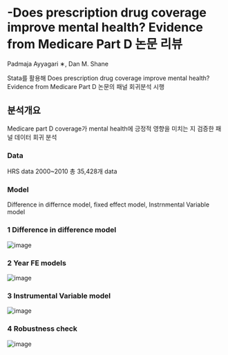 # -Does prescription drug coverage improve mental health? Evidence from Medicare Part D 논문 리뷰
Padmaja Ayyagari ∗, Dan M. Shane

Stata를 활용해 Does prescription drug coverage improve mental health? Evidence from Medicare Part D 논문의 패널 회귀분석 시행


## 분석개요
Medicare part D coverage가 mental health에 긍정적 영향을 미치는 지 검증한 패널 데이터 회귀 분석

### Data 
HRS data 2000~2010 
총 35,428개 data

### Model
Difference in differnce model, fixed effect model, Instrnmental Variable model


### 1 Difference in difference model
![image](https://user-images.githubusercontent.com/79688191/147722615-0645cff4-bbb9-43d0-b322-dbf279789711.png)

### 2 Year FE models
![image](https://user-images.githubusercontent.com/79688191/147722653-f18501f4-4bac-4619-bbbf-4a0ed836548a.png)

### 3 Instrumental Variable model
![image](https://user-images.githubusercontent.com/79688191/147722727-b359d1f2-ced0-4df4-ad7c-69970648672b.png)

### 4 Robustness check
![image](https://user-images.githubusercontent.com/79688191/147722734-859e13a5-8ca3-47a9-b11f-37d8a7e31047.png)


